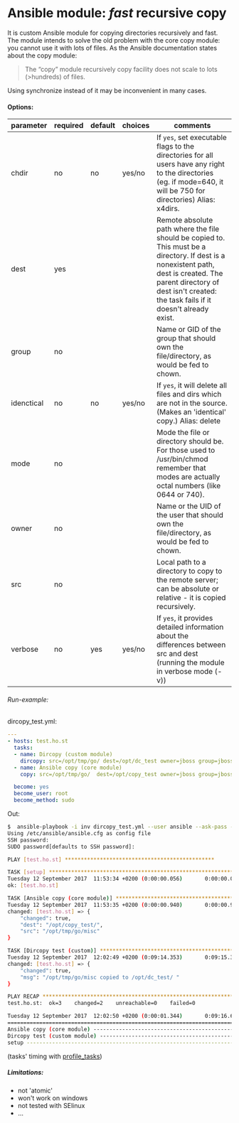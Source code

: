 # Ansible module:  _fast_ recursive copy

It is custom Ansible module for copying directories recursively and fast.
&nbsp;  
The module intends to solve the old problem with the core copy module: you cannot use it with lots of files. As the Ansible documentation states about the copy module:
> The “copy” module recursively copy facility does not scale to lots (>hundreds) of files.

Using synchronize instead of it may be inconvenient in many cases.
#### Options:

parameter |	required | default | choices | comments
---|---|---|---|---
chdir | no | no | yes/no | If `yes`,  set executable flags to the directories for all users have any right to the directories (eg. if mode=640, it will be 750 for directories) Alias: x4dirs.
dest | yes | | |Remote absolute path where the file should be copied to. This must be a directory. If dest is a nonexistent path, dest is created. The parent directory of dest isn't created: the task fails if it doesn't already exist.
group |	no | | | Name or GID of the group that should own the file/directory, as would be fed to chown.
idenctical | no | no | yes/no | If `yes`, it will delete all files and dirs which are not in the source. (Makes an 'identical' copy.) Alias: delete
mode | no | | | Mode the file or directory should be. For those used to /usr/bin/chmod remember that modes are actually octal numbers (like 0644 or 740).
owner |	no | | | Name or the UID of the user that should own the file/directory, as would be fed to chown.
src | no | | | Local path to a directory to copy to the remote server; can be absolute or relative - it is copied recursively.
verbose | no | yes | yes/no | If `yes`, it provides detailed information about the differences between src and dest (running the module in verbose mode (-v))
###### Run-example:
dircopy_test.yml:
```yaml
---
- hosts: test.ho.st
  tasks:
  - name: Dircopy (custom module)
    dircopy: src=/opt/tmp/go/ dest=/opt/dc_test owner=jboss group=jboss mode=0640 delete=yes verbose=true
  - name: Ansible copy (core module)
    copy: src=/opt/tmp/go/  dest=/opt/copy_test owner=jboss group=jboss mode=0640

  become: yes
  become_user: root
  become_method: sudo
```
Out:
```bash
$  ansible-playbook -i inv dircopy_test.yml --user ansible --ask-pass --ask-sudo-pass -v
Using /etc/ansible/ansible.cfg as config file
SSH password:
SUDO password[defaults to SSH password]:

PLAY [test.ho.st] ***********************************************

TASK [setup] *******************************************************************
Tuesday 12 September 2017  11:53:34 +0200 (0:00:00.056)       0:00:00.056 *****
ok: [test.ho.st]

TASK [Ansible copy (core module)] **********************************************
Tuesday 12 September 2017  11:53:35 +0200 (0:00:00.940)       0:00:00.996 *****
changed: [test.ho.st] => {
    "changed": true,
    "dest": "/opt/copy_test/",
    "src": "/opt/tmp/go/misc"
}

TASK [Dircopy test (custom)] ***************************************************
Tuesday 12 September 2017  12:02:49 +0200 (0:09:14.353)       0:09:15.349 *****
changed: [test.ho.st] => {
    "changed": true,
    "msg": "/opt/tmp/go/misc copied to /opt/dc_test/ "
}

PLAY RECAP *********************************************************************
test.ho.st:  ok=3    changed=2    unreachable=0    failed=0

Tuesday 12 September 2017  12:02:50 +0200 (0:00:01.344)       0:09:16.694 *****
===============================================================================
Ansible copy (core module) -------------------------------------------- 554.35s
Dircopy test (custom module) -------------------------------------------- 1.34s
setup ------------------------------------------------------------------- 0.94s
```
(tasks' timing with [profile_tasks](https://github.com/jlafon/ansible-profile/blob/master/callback_plugins/profile_tasks.py))
##### Limitations:
- not 'atomic'
- won't work on windows
- not tested with SElinux
- ...

